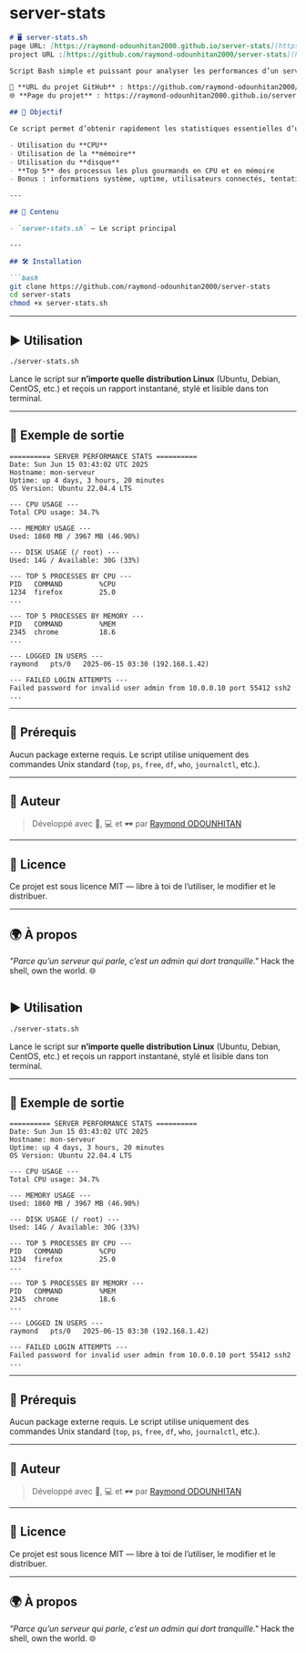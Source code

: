 # server-stats

````markdown
# 🖥️ server-stats.sh
page URL: [https://raymond-odounhitan2000.github.io/server-stats](https://raymond-odounhitan2000.github.io/server-stats/)
project URL :[https://github.com/raymond-odounhitan2000/server-stats](https://github.com/raymond-odounhitan2000/server-stats)

Script Bash simple et puissant pour analyser les performances d’un serveur Linux en un clin d'œil ⚡

🔗 **URL du projet GitHub** : https://github.com/raymond-odounhitan2000/server-stats  
🌐 **Page du projet** : https://raymond-odounhitan2000.github.io/server-stats

## 🚀 Objectif

Ce script permet d’obtenir rapidement les statistiques essentielles d’un serveur, telles que :

- Utilisation du **CPU**
- Utilisation de la **mémoire**
- Utilisation du **disque**
- **Top 5** des processus les plus gourmands en CPU et en mémoire
- Bonus : informations système, uptime, utilisateurs connectés, tentatives de connexion échouées...

---

## 📂 Contenu

- `server-stats.sh` — Le script principal

---

## 🛠️ Installation

```bash
git clone https://github.com/raymond-odounhitan2000/server-stats
cd server-stats
chmod +x server-stats.sh
````

---

## ▶️ Utilisation

```bash
./server-stats.sh
```

Lance le script sur **n’importe quelle distribution Linux** (Ubuntu, Debian, CentOS, etc.) et reçois un rapport instantané, stylé et lisible dans ton terminal.

---

## 🧪 Exemple de sortie

```
========== SERVER PERFORMANCE STATS ==========
Date: Sun Jun 15 03:43:02 UTC 2025
Hostname: mon-serveur
Uptime: up 4 days, 3 hours, 20 minutes
OS Version: Ubuntu 22.04.4 LTS

--- CPU USAGE ---
Total CPU usage: 34.7%

--- MEMORY USAGE ---
Used: 1860 MB / 3967 MB (46.90%)

--- DISK USAGE (/ root) ---
Used: 14G / Available: 30G (33%)

--- TOP 5 PROCESSES BY CPU ---
PID   COMMAND         %CPU
1234  firefox         25.0
...

--- TOP 5 PROCESSES BY MEMORY ---
PID   COMMAND         %MEM
2345  chrome          18.6
...

--- LOGGED IN USERS ---
raymond   pts/0   2025-06-15 03:30 (192.168.1.42)

--- FAILED LOGIN ATTEMPTS ---
Failed password for invalid user admin from 10.0.0.10 port 55412 ssh2
...
```

---

## 🔐 Prérequis

Aucun package externe requis. Le script utilise uniquement des commandes Unix standard (`top`, `ps`, `free`, `df`, `who`, `journalctl`, etc.).

---

## 🧠 Auteur

> Développé avec 🧠, 💻 et 🕶️ par [Raymond ODOUNHITAN](https://github.com/raymond-odounhitan2000)

---

## 📝 Licence

Ce projet est sous licence MIT — libre à toi de l’utiliser, le modifier et le distribuer.

---

## 🌍 À propos

*"Parce qu’un serveur qui parle, c’est un admin qui dort tranquille."*
Hack the shell, own the world. 🌐

```
```


## ▶️ Utilisation

```bash
./server-stats.sh
```

Lance le script sur **n’importe quelle distribution Linux** (Ubuntu, Debian, CentOS, etc.) et reçois un rapport instantané, stylé et lisible dans ton terminal.

---

## 🧪 Exemple de sortie

```
========== SERVER PERFORMANCE STATS ==========
Date: Sun Jun 15 03:43:02 UTC 2025
Hostname: mon-serveur
Uptime: up 4 days, 3 hours, 20 minutes
OS Version: Ubuntu 22.04.4 LTS

--- CPU USAGE ---
Total CPU usage: 34.7%

--- MEMORY USAGE ---
Used: 1860 MB / 3967 MB (46.90%)

--- DISK USAGE (/ root) ---
Used: 14G / Available: 30G (33%)

--- TOP 5 PROCESSES BY CPU ---
PID   COMMAND         %CPU
1234  firefox         25.0
...

--- TOP 5 PROCESSES BY MEMORY ---
PID   COMMAND         %MEM
2345  chrome          18.6
...

--- LOGGED IN USERS ---
raymond   pts/0   2025-06-15 03:30 (192.168.1.42)

--- FAILED LOGIN ATTEMPTS ---
Failed password for invalid user admin from 10.0.0.10 port 55412 ssh2
...
```

---

## 🔐 Prérequis

Aucun package externe requis. Le script utilise uniquement des commandes Unix standard (`top`, `ps`, `free`, `df`, `who`, `journalctl`, etc.).

---

## 🧠 Auteur

> Développé avec 🧠, 💻 et 🕶️ par [Raymond ODOUNHITAN](https://github.com/raymond-odounhitan2000)

---

## 📝 Licence

Ce projet est sous licence MIT — libre à toi de l’utiliser, le modifier et le distribuer.

---

## 🌍 À propos

*"Parce qu’un serveur qui parle, c’est un admin qui dort tranquille."*
Hack the shell, own the world. 🌐
